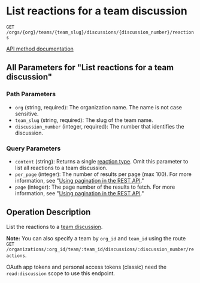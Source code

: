 # List reactions for a team discussion

`GET /orgs/{org}/teams/{team_slug}/discussions/{discussion_number}/reactions`

[API method documentation](https://docs.github.com/rest/reactions/reactions#list-reactions-for-a-team-discussion)

## All Parameters for "List reactions for a team discussion"

### Path Parameters

- `org` (string, required): The organization name. The name is not case sensitive.
- `team_slug` (string, required): The slug of the team name.
- `discussion_number` (integer, required): The number that identifies the discussion.
### Query Parameters

- `content` (string): Returns a single [reaction type](https://docs.github.com/rest/reactions/reactions#about-reactions). Omit this parameter to list all reactions to a team discussion.
- `per_page` (integer): The number of results per page (max 100). For more information, see "[Using pagination in the REST API](https://docs.github.com/rest/using-the-rest-api/using-pagination-in-the-rest-api)."
- `page` (integer): The page number of the results to fetch. For more information, see "[Using pagination in the REST API](https://docs.github.com/rest/using-the-rest-api/using-pagination-in-the-rest-api)."

## Operation Description

List the reactions to a [team discussion](https://docs.github.com/rest/teams/discussions#get-a-discussion).

**Note:** You can also specify a team by `org_id` and `team_id` using the route `GET /organizations/:org_id/team/:team_id/discussions/:discussion_number/reactions`.

OAuth app tokens and personal access tokens (classic) need the `read:discussion` scope to use this endpoint.

